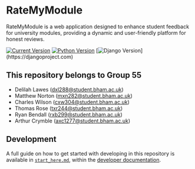 # RateMyModule

RateMyModule is a web application designed to enhance student feedback for university modules,
providing a dynamic and user-friendly platform for honest reviews.

[![Current Version](https://img.shields.io/badge/dynamic/toml?url=https%3A%2F%2Fraw.githubusercontent.com%2FCarrotManMatt%2FRateMyModule%2Fmain%2Fpyproject.toml&query=%24.tool.poetry.version&label=RateMyModule)](https://git.cs.bham.ac.uk/team-projects-2023-24/team55)
[![Python Version](https://img.shields.io/badge/Python-3.12-blue)](https://python.org/downloads/release/python-3121)
[![Django Version](https://img.shields.io/badge/dynamic/toml?url=https%3A%2F%2Fraw.githubusercontent.com%2FCarrotManMatt%2FRateMyModule%2Fmain%2Fpoetry.lock&query=%24.package%5B%3F(%40.name%3D%3D'django')%5D.version&label=Django)](https://djangoproject.com)

## This repository belongs to Group 55

- Delilah Lawes (dxl288@student.bham.ac.uk)
- Matthew Norton (mxn282@student.bham.ac.uk)
- Charles Wilson (cxw304@student.bham.ac.uk)
- Thomas Rose (txr244@student.bham.ac.uk)
- Ryan Bendall (rxb299@student.bham.ac.uk)
- Arthur Crymble (axc1277@student.bham.ac.uk)

## Development

A full guide on how to get started with developing in this repository is available
in [`start_here.md`](dev_docs/start_here.md), within the [developer documentation](dev_docs).
